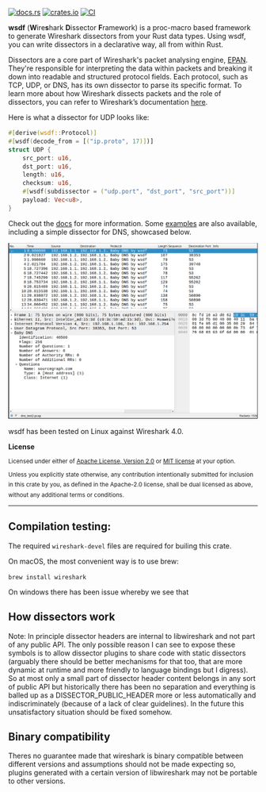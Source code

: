 [![docs.rs](https://img.shields.io/badge/docs.rs-wsdf-latest)](https://docs.rs/wsdf)
[![crates.io](https://img.shields.io/crates/v/wsdf.svg)](https://crates.io/crates/wsdf)
[![CI](https://github.com/ghpr-asia/wsdf/actions/workflows/ci.yml/badge.svg)](https://github.com/ghpr-asia/wsdf/actions/workflows/ci.yml)

**wsdf** (**W**ire**s**hark **D**issector **F**ramework) is a proc-macro based
framework to generate Wireshark dissectors from your Rust data types. Using
wsdf, you can write dissectors in a declarative way, all from within Rust.

Dissectors are a core part of Wireshark's packet analysing engine,
[EPAN](https://www.wireshark.org/docs/wsdg_html_chunked/ChWorksOverview.html).
They're responsible for interpreting the data within packets and breaking it
down into readable and structured protocol fields. Each protocol, such as TCP,
UDP, or DNS, has its own dissector to parse its specific format. To learn more
about how Wireshark dissects packets and the role of dissectors, you can refer
to Wireshark’s documentation
[here](https://www.wireshark.org/docs/wsdg_html_chunked/ChWorksDissectPackets.html).

Here is what a dissector for UDP looks like:

```rust
#[derive(wsdf::Protocol)]
#[wsdf(decode_from = [("ip.proto", 17)])]
struct UDP {
    src_port: u16,
    dst_port: u16,
    length: u16,
    checksum: u16,
    #[wsdf(subdissector = ("udp.port", "dst_port", "src_port"))]
    payload: Vec<u8>,
}
```

Check out the [docs](https://docs.rs/wsdf) for more information. Some
[examples](wsdf/examples/) are also available, including a simple dissector for
DNS, showcased below.

![DNS dissector showcase](https://raw.githubusercontent.com/ghpr-asia/wsdf/main/docs/dns_dissector.gif)

wsdf has been tested on Linux against Wireshark 4.0.

**License**

<sup>
Licensed under either of <a href="LICENSE-APACHE">Apache License, Version
2.0</a> or <a href="LICENSE-MIT">MIT license</a> at your option.
</sup>

<br>

<sub>
Unless you explicitly state otherwise, any contribution intentionally submitted
for inclusion in this crate by you, as defined in the Apache-2.0 license, shall
be dual licensed as above, without any additional terms or conditions.
</sub>

______________________________________________________________________

## Compilation testing:

The required `wireshark-devel` files are required for builing this crate.

On macOS, the most convenient way is to use brew:

`brew install wireshark`

On windows there has been issue whereby we see that

## How dissectors work


Note: In principle dissector headers are internal to libwireshark and not part
of any public API. The only possible reason I can see to expose these symbols is to allow
dissector plugins to share code with static dissectors (arguably there should be better mechanisms
for that too, that are more dynamic at runtime and more friendly to language bindings but I digress).
So at most only a small part of dissector header content belongs in any
sort of public API but historically there has been no separation and everything is balled
up as a DISSECTOR_PUBLIC_HEADER more or less automatically and indiscriminately (because of a lack
of clear guidelines). In the future this unsatisfactory situation should be fixed somehow.


## Binary compatibility
Theres no guarantee made that wireshark is binary compatible between different versions
and assumptions should not be made expecting so, plugins generated with a certain version of 
libwireshark may not be portable to other versions.

